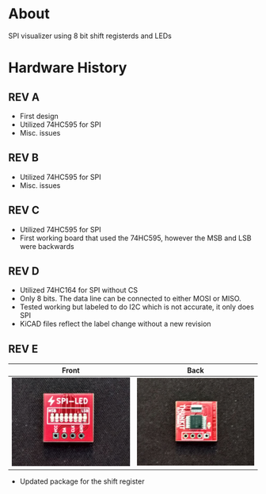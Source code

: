 # About #

SPI visualizer using 8 bit shift registerds and LEDs

# Hardware History #

## REV A ##
- First design
- Utilized 74HC595 for SPI
- Misc. issues

## REV B ##
- Utilized 74HC595 for SPI
- Misc. issues

## REV C ##
- Utilized 74HC595 for SPI
- First working board that used the 74HC595, however the MSB and LSB were backwards

## REV D ##
- Utilized 74HC164 for SPI without CS
- Only 8 bits. The data line can be connected to either MOSI or MISO.
- Tested working but labeled to do I2C which is not accurate, it only does SPI
- KiCAD files reflect the label change without a new revision

## REV E ##
| Front | Back|
| ------------------------------------------ | ----------------------------------------- |
| ![image goes here](IMAGES/SPI-LED_1.png)  | ![image goes here](IMAGES/SPI-LED_2.png)  |
- Updated package for the shift register
